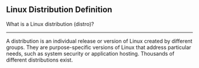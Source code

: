 ## Linux Distribution Definition

What is a Linux distribution (distro)?

---

A distribution is an individual release or version of Linux created by different groups. They are purpose-specific versions of Linux that address particular needs, such as system security or application hosting. Thousands of different distributions exist.

